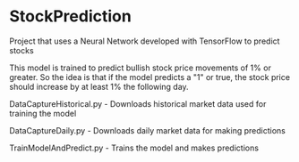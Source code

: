 # StockPrediction
Project that uses a Neural Network developed with TensorFlow to predict stocks 

This model is trained to predict bullish stock price movements of 1% or greater. So the idea is that if the model predicts a "1" or true, the stock price should increase by at least 1% the following day.


DataCaptureHistorical.py - Downloads historical market data used for training the model

DataCaptureDaily.py - Downloads daily market data for making predictions

TrainModelAndPredict.py - Trains the model and makes predictions

